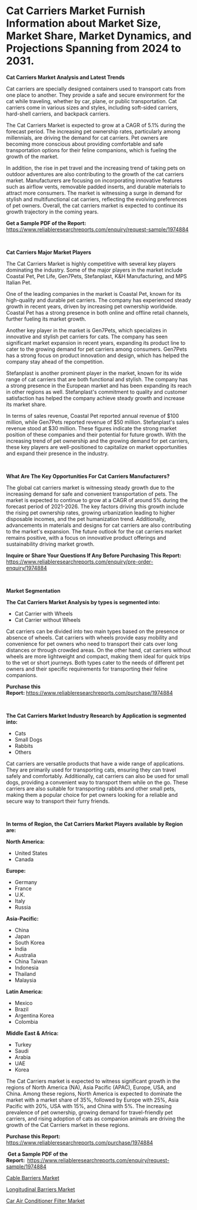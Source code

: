 <p><h1>Cat Carriers Market Furnish Information about Market Size, Market Share, Market Dynamics, and Projections Spanning from 2024 to 2031.</h1></p><p><strong>Cat Carriers Market Analysis and Latest Trends</strong></p>
<p><p>Cat carriers are specially designed containers used to transport cats from one place to another. They provide a safe and secure environment for the cat while traveling, whether by car, plane, or public transportation. Cat carriers come in various sizes and styles, including soft-sided carriers, hard-shell carriers, and backpack carriers.</p><p>The Cat Carriers Market is expected to grow at a CAGR of 5.1% during the forecast period. The increasing pet ownership rates, particularly among millennials, are driving the demand for cat carriers. Pet owners are becoming more conscious about providing comfortable and safe transportation options for their feline companions, which is fueling the growth of the market.</p><p>In addition, the rise in pet travel and the increasing trend of taking pets on outdoor adventures are also contributing to the growth of the cat carriers market. Manufacturers are focusing on incorporating innovative features such as airflow vents, removable padded inserts, and durable materials to attract more consumers. The market is witnessing a surge in demand for stylish and multifunctional cat carriers, reflecting the evolving preferences of pet owners. Overall, the cat carriers market is expected to continue its growth trajectory in the coming years.</p></p>
<p><strong>Get a Sample PDF of the Report:&nbsp;</strong> <a href="https://www.reliableresearchreports.com/enquiry/request-sample/1974884">https://www.reliableresearchreports.com/enquiry/request-sample/1974884</a></p>
<p>&nbsp;</p>
<p><strong>Cat Carriers Major Market Players</strong></p>
<p><p>The Cat Carriers Market is highly competitive with several key players dominating the industry. Some of the major players in the market include Coastal Pet, Pet Life, Gen7Pets, Stefanplast, K&H Manufacturing, and MPS Italian Pet. </p><p>One of the leading companies in the market is Coastal Pet, known for its high-quality and durable pet carriers. The company has experienced steady growth in recent years, driven by increasing pet ownership worldwide. Coastal Pet has a strong presence in both online and offline retail channels, further fueling its market growth. </p><p>Another key player in the market is Gen7Pets, which specializes in innovative and stylish pet carriers for cats. The company has seen significant market expansion in recent years, expanding its product line to cater to the growing demand for pet carriers among consumers. Gen7Pets has a strong focus on product innovation and design, which has helped the company stay ahead of the competition.</p><p>Stefanplast is another prominent player in the market, known for its wide range of cat carriers that are both functional and stylish. The company has a strong presence in the European market and has been expanding its reach in other regions as well. Stefanplast's commitment to quality and customer satisfaction has helped the company achieve steady growth and increase its market share.</p><p>In terms of sales revenue, Coastal Pet reported annual revenue of $100 million, while Gen7Pets reported revenue of $50 million. Stefanplast's sales revenue stood at $30 million. These figures indicate the strong market position of these companies and their potential for future growth. With the increasing trend of pet ownership and the growing demand for pet carriers, these key players are well-positioned to capitalize on market opportunities and expand their presence in the industry.</p></p>
<p>&nbsp;</p>
<p><strong>What Are The Key Opportunities For Cat Carriers Manufacturers?</strong></p>
<p><p>The global cat carriers market is witnessing steady growth due to the increasing demand for safe and convenient transportation of pets. The market is expected to continue to grow at a CAGR of around 5% during the forecast period of 2021-2026. The key factors driving this growth include the rising pet ownership rates, growing urbanization leading to higher disposable incomes, and the pet humanization trend. Additionally, advancements in materials and designs for cat carriers are also contributing to the market's expansion. The future outlook for the cat carriers market remains positive, with a focus on innovative product offerings and sustainability driving market growth.</p></p>
<p><strong>Inquire or Share Your Questions If Any Before Purchasing This Report:</strong> <a href="https://www.reliableresearchreports.com/enquiry/pre-order-enquiry/1974884">https://www.reliableresearchreports.com/enquiry/pre-order-enquiry/1974884</a></p>
<p>&nbsp;</p>
<p><strong>Market Segmentation</strong></p>
<p><strong>The Cat Carriers Market Analysis by types is segmented into:</strong></p>
<p><ul><li>Cat Carrier with Wheels</li><li>Cat Carrier without Wheels</li></ul></p>
<p><p>Cat carriers can be divided into two main types based on the presence or absence of wheels. Cat carriers with wheels provide easy mobility and convenience for pet owners who need to transport their cats over long distances or through crowded areas. On the other hand, cat carriers without wheels are more lightweight and compact, making them ideal for quick trips to the vet or short journeys. Both types cater to the needs of different pet owners and their specific requirements for transporting their feline companions.</p></p>
<p><strong>Purchase this Report:&nbsp;</strong><a href="https://www.reliableresearchreports.com/purchase/1974884">https://www.reliableresearchreports.com/purchase/1974884</a></p>
<p>&nbsp;</p>
<p><strong>The Cat Carriers Market Industry Research by Application is segmented into:</strong></p>
<p><ul><li>Cats</li><li>Small Dogs</li><li>Rabbits</li><li>Others</li></ul></p>
<p><p>Cat carriers are versatile products that have a wide range of applications. They are primarily used for transporting cats, ensuring they can travel safely and comfortably. Additionally, cat carriers can also be used for small dogs, providing a convenient way to transport them while on the go. These carriers are also suitable for transporting rabbits and other small pets, making them a popular choice for pet owners looking for a reliable and secure way to transport their furry friends.</p></p>
<p>&nbsp;</p>
<p><strong>In terms of Region, the Cat Carriers Market Players available by Region are:</strong></p>
<p>
    <p> <strong> North America: </strong>
        <ul>
            <li>United States</li>
            <li>Canada</li>
        </ul>
        </p> 
    <p> <strong> Europe: </strong>
        <ul>
            <li>Germany</li>
            <li>France</li>
            <li>U.K.</li>
            <li>Italy</li>
            <li>Russia</li>
        </ul>
        </p> 
    <p> <strong> Asia-Pacific: </strong>
        <ul>
            <li>China</li>
            <li>Japan</li>
            <li>South Korea</li>
            <li>India</li>
            <li>Australia</li>
            <li>China Taiwan</li>
            <li>Indonesia</li>
            <li>Thailand</li>
            <li>Malaysia</li>
        </ul>
        </p> 
    <p> <strong> Latin America: </strong>
        <ul>
            <li>Mexico</li>
            <li>Brazil</li>
            <li>Argentina Korea</li>
            <li>Colombia</li>
        </ul>
        </p> 
    <p> <strong> Middle East & Africa: </strong>
        <ul>
            <li>Turkey</li>
            <li>Saudi</li>
            <li>Arabia</li>
            <li>UAE</li>
            <li>Korea</li>
        </ul>
    </p>
    </p>
<p><p>The Cat Carriers market is expected to witness significant growth in the regions of North America (NA), Asia Pacific (APAC), Europe, USA, and China. Among these regions, North America is expected to dominate the market with a market share of 35%, followed by Europe with 25%, Asia Pacific with 20%, USA with 15%, and China with 5%. The increasing prevalence of pet ownership, growing demand for travel-friendly pet carriers, and rising adoption of cats as companion animals are driving the growth of the Cat Carriers market in these regions.</p></p>
<p><strong>Purchase this Report: </strong><a href="https://www.reliableresearchreports.com/purchase/1974884">https://www.reliableresearchreports.com/purchase/1974884</a></p>
<p>&nbsp;<strong>Get a Sample PDF of the Report:&nbsp;&nbsp;</strong><a href="https://www.reliableresearchreports.com/enquiry/request-sample/1974884">https://www.reliableresearchreports.com/enquiry/request-sample/1974884</a></p>
<p><strong></strong></p>
<p><p><a href="https://cautious-neon-760.notion.site/Cable-Barriers-Market-Growth-Market-Trends-COVID-19-Impact-and-Forecasts-for-period-from-2024-2-a12a435658de42dd895ad7b5eee29bf0">Cable Barriers Market</a></p><p><a href="https://spotless-saver-8fd.notion.site/Longitudinal-Barriers-Market-Research-Report-Forecasted-for-Period-from-2024-2031-by-Market-Type--2a13fa4117e644e4b2bfb1369c6344ea">Longitudinal Barriers Market</a></p><p><a href="https://gentle-editor-9db.notion.site/Car-Air-Conditioner-Filter-Market-Research-Report-Forecasted-for-Period-from-2024-2031-by-Market--8276660e10e04dae89a523eee45f3d08">Car Air Conditioner Filter Market</a></p></p>